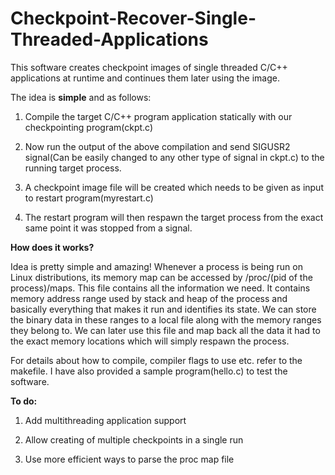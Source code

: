 # Checkpoint-Recover-Single-Threaded-Applications
This software creates checkpoint images of single threaded C/C++ applications at runtime and continues them later using the image.

The idea is <b>simple</b> and as follows:

1) Compile the target C/C++ program application statically with our checkpointing program(ckpt.c)

2) Now run the output of the above compilation and send SIGUSR2 signal(Can be easily changed to any other type of signal in ckpt.c) to the running target process.

3) A checkpoint image file will be created which needs to be given as input to restart program(myrestart.c)

4) The restart program will then respawn the target process from the exact same point it was stopped from a signal.


<b>How does it works?</b>

Idea is pretty simple and amazing! Whenever a process is being run on Linux distributions, its memory map can be accessed by /proc/(pid of the process)/maps.
This file contains all the information we need. It contains memory address range used by stack and heap of the process and basically everything that makes it run and identifies its state. We can store the binary data in these ranges to a local file along with the memory ranges they belong to.
We can later use this file and map back all the data it had to the exact memory locations which will simply respawn the process.

For details about how to compile, compiler flags to use etc. refer to the makefile. I have also provided a sample program(hello.c) to test the software.

<b>To do:</b>

1) Add multithreading application support

2) Allow creating of multiple checkpoints in a single run

3) Use more efficient ways to parse the proc map file

